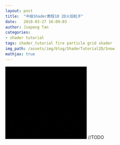```yaml
---
layout: post
title:  "中级Shader教程10 2D火焰粒子"
date:   2018-03-27 16:09:03
author: Jiepeng Tan
categories: 
- shader tutorial
tags: shader_tutorial fire particle grid shader
img_path: /assets/img/blog/ShaderTutorial2D/Snow
mathjax: true
---
```


<img src="https://github.com/JiepengTan/JiepengTan.github.io/blob/master/assets/img/blog/ShaderTutorial2D/FireParticle/fire_particle.gif?raw=true" width="256">
//TODO 





